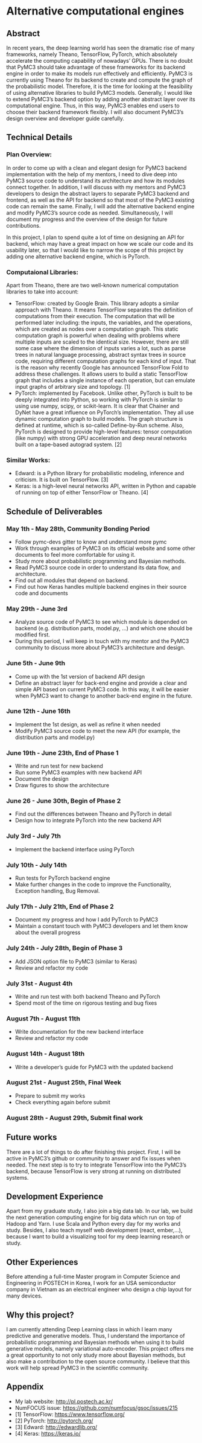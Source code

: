 # Alternative computational engines

## Abstract

In recent years, the deep learning world has seen the dramatic rise of many frameworks, namely Theano, TensorFlow, PyTorch, which absolutely accelerate the computing capability of nowadays’ GPUs. There is no doubt that PyMC3 should take advantage of these frameworks for its backend engine in order to make its models run effectively and efficiently. PyMC3 is currently using Theano for its backend to create and compute the graph of the probabilistic model. Therefore, it is the time for looking at the feasibility of using alternative libraries to build PyMC3 models. Generally, I would like to extend PyMC3’s backend option by adding another abstract layer over its computational engine. Thus, in this way, PyMC3 enables end users to choose their backend framework flexibly. I will also document PyMC3’s design overview and developer guide carefully. 
## Technical Details

### Plan Overview:
In order to come up with a clean and elegant design for PyMC3 backend implementation with the help of my mentors, I need to dive deep into PyMC3 source code to understand its architecture and how its modules connect together. In addition, I will discuss with my mentors and PyMC3 developers to design the abstract layers to separate PyMC3 backend and frontend, as well as the API for backend so that most of the PyMC3 existing code can remain the same. Finally, I will add the alternative backend engine and modify PyMC3’s source code as needed. Simultaneously, I will document my progress and the overview of the design for future contributions.

In this project, I plan to spend quite a lot of time on designing an API for backend, which may have a great impact on how we scale our code and its usability later, so that I would like to narrow the scope of this project by adding one alternative backend engine, which is PyTorch. 

### Computaional Libraries: 
Apart from Theano, there are two well-known numerical computation libraries to take into account:

- TensorFlow: created by Google Brain. This library adopts a similar approach with Theano. It means TensorFlow separates the definition of computations from their execution. The computation that will be performed later including: the inputs, the variables, and the operations, which are created as nodes over a computation graph. This static computation graph is powerful when dealing with problems where multiple inputs are scaled to the identical size. However, there are still some case where the dimension of inputs varies a lot, such as parse trees in natural language processing, abstract syntax trees in source code, requiring different computation graphs for each kind of input. That is the reason why recently Google has announced TensorFlow Fold to address these challenges. It allows users to build a static TensorFlow graph that includes a single instance of each operation, but can emulate input graphs of arbitrary size and topology. [1]
- PyTorch: implemented by Facebook. Unlike other, PyTorch is built to be deeply integrated into Python, so working with PyTorch is similar to using use numpy, scipy, or scikit-learn. It is clear that Chainer and DyNet have a great influence on PyTorch’s implementation. They all use dynamic computation graph to build models. The graph structure is defined at runtime, which is so-called Define-by-Run scheme. Also, PyTorch is designed to provide high-level features: tensor computation (like numpy) with strong GPU acceleration and deep neural networks built on a tape-based autograd system. [2]

### Similar Works:

- Edward: is a Python library for probabilistic modeling, inference and criticism. It is built on TensorFlow. [3]
- Keras: is a high-level neural networks API, written in Python and capable of running on top of either TensorFlow or Theano. [4]

## Schedule of Deliverables

### May 1th - May 28th, **Community Bonding Period**

- Follow pymc-devs gitter to know and understand more pymc 
- Work through examples of PyMC3 on its official website and some other documents to feel more comfortable for using it.
- Study more about probabilistic programming and Bayesian methods.
- Read PyMC3 source code in order to understand its data flow, and architecture.
- Find out all modules that depend on backend.
- Find out how Keras handles multiple backend engines in their source code and documents

### May 29th - June 3rd

- Analyze source code of PyMC3 to see which module is depended on backend (e.g. distribution parts, model.py, …) and which one should be modified first.
- During this period, I will keep in touch with my mentor and the PyMC3 community to discuss more about PyMC3’s architecture and design. 

### June 5th - June 9th

- Come up with the 1st version of backend API design
- Define an abstract layer for back-end engine and provide a clear and simple API based on current PyMC3 code. In this way, it will be easier when PyMC3 want to change to another back-end engine in the future.

### June 12th - June 16th

- Implement the 1st design, as well as refine it when needed
- Modify PyMC3 source code to meet the new API (for example, the distribution parts and model.py)

### June 19th - June 23th, **End of Phase 1**

- Write and run test for new backend
- Run some PyMC3 examples with new backend API
- Document the design
- Draw figures to show the architecture

### June 26 - June 30th, **Begin of Phase 2**

- Find out the differences between Theano and PyTorch in detail
- Design how to integrate PyTorch into the new backend API

### July 3rd - July 7th

- Implement the backend interface using PyTorch

### July 10th - July 14th

- Run tests for PyTorch backend engine
- Make further changes in the code to improve the Functionality, Exception handling, Bug Removal.

### July 17th - July 21th, **End of Phase 2**

- Document my progress and how I add PyTorch to PyMC3
- Maintain a constant touch with PyMC3 developers and let them know about the overall progress

### July 24th - July 28th, **Begin of Phase 3**

- Add JSON option file to PyMC3 (similar to Keras)
- Review and refactor my code

### July 31st - August 4th

- Write and run test with both backend Theano and PyTorch
- Spend most of the time on rigorous testing and bug fixes

### August 7th - August 11th

- Write documentation for the new backend interface
- Review and refactor my code

### August 14th - August 18th

- Write a developer’s guide for PyMC3 with the updated backend

### August 21st - August 25th, **Final Week**

- Prepare to submit my works
- Check everything again before submit

### August 28th - August 29th, **Submit final work**

## Future works

There are a lot of things to do after finishing this project. First, I will be active in PyMC3’s github or community to answer and fix issues when needed. The next step is to try to integrate TensorFlow into the PyMC3’s backend, because TensorFlow is very strong at running on distributed systems. 

## Development Experience

Apart from my graduate study, I also join a big data lab. In our lab, we build the next generation computing engine for big data which run on top of Hadoop and Yarn. I use Scala and Python every day for my works and study. Besides, I also teach myself web development (react, ember,…), because I want to build a visualizing tool for my deep learning research or study.

## Other Experiences

Before attending a full-time Master program in Computer Science and Engineering in POSTECH in Korea, I work for an USA semiconductor company in Vietnam as an electrical engineer who design a chip layout for many devices. 

## Why this project?

I am currently attending Deep Learning class in which I learn many predictive and generative models. Thus, I understand the importance of probabilistic programming and Bayesian methods when using it to build generative models, namely variational auto-encoder. This project offers me a great opportunity to not only study more about Bayesian methods, but also make a contribution to the open source community. I believe that this work will help spread PyMC3 in the scientific community.

## Appendix

- My lab website: http://pl.postech.ac.kr/
- NumFOCUS issue: https://github.com/numfocus/gsoc/issues/215 
- [1] TensorFlow: https://www.tensorflow.org/
- [2] PyTorch: http://pytorch.org/
- [3] Edward: http://edwardlib.org/ 
- [4] Keras: https://keras.io/
